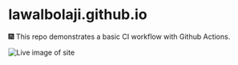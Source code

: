 # lawalbolaji.github.io

🎆 This repo demonstrates a basic CI workflow with Github Actions.

![Live image of site](https://s3.us-east-2.amazonaws.com/bonango.io-screenshots/pageShot.png)
